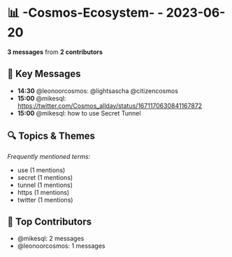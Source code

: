 # 📊 -Cosmos-Ecosystem- - 2023-06-20
**3 messages** from **2 contributors**

## 💬 Key Messages
- **14:30** @leonoorcosmos: @lightsascha @citizencosmos
- **15:00** @mikesql: https://twitter.com/Cosmos_allday/status/1671170630841167872
- **15:00** @mikesql: how to use Secret Tunnel

## 🔍 Topics & Themes
*Frequently mentioned terms:*
- use (1 mentions)
- secret (1 mentions)
- tunnel (1 mentions)
- https (1 mentions)
- twitter (1 mentions)

## 👥 Top Contributors
- @mikesql: 2 messages
- @leonoorcosmos: 1 messages